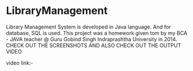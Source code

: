 # LibraryManagement
Library Management System is developed in Java language. 
And for database, SQL is used. 
This project was a homework given tom by my BCA - JAVA teacher @ Guru Gobind Singh Indraprashtha University in 2014. 
CHECK OUT THE SCREENSHOTS AND ALSO CHECK OUT THE OUTPUT VIDEO

video link:-

# 
